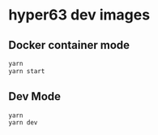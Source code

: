 # hyper63 dev images

## Docker container mode

```sh
yarn
yarn start
```

## Dev Mode

```sh
yarn
yarn dev
```

